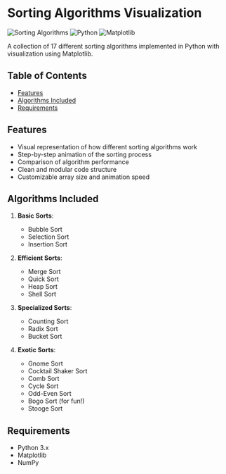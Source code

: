 # Sorting Algorithms Visualization

![Sorting Algorithms](https://img.shields.io/badge/Sorting-Algorithms-blue) ![Python](https://img.shields.io/badge/Python-3.x-green) ![Matplotlib](https://img.shields.io/badge/Matplotlib-Visualization-orange)

A collection of 17 different sorting algorithms implemented in Python with visualization using Matplotlib.

## Table of Contents
- [Features](#features)
- [Algorithms Included](#algorithms-included)
- [Requirements](#requirements)

## Features

- Visual representation of how different sorting algorithms work
- Step-by-step animation of the sorting process
- Comparison of algorithm performance
- Clean and modular code structure
- Customizable array size and animation speed

## Algorithms Included

1. **Basic Sorts**:
   - Bubble Sort
   - Selection Sort
   - Insertion Sort

2. **Efficient Sorts**:
   - Merge Sort
   - Quick Sort
   - Heap Sort
   - Shell Sort

3. **Specialized Sorts**:
   - Counting Sort
   - Radix Sort
   - Bucket Sort

4. **Exotic Sorts**:
   - Gnome Sort
   - Cocktail Shaker Sort
   - Comb Sort
   - Cycle Sort
   - Odd-Even Sort
   - Bogo Sort (for fun!)
   - Stooge Sort

## Requirements

- Python 3.x
- Matplotlib
- NumPy
